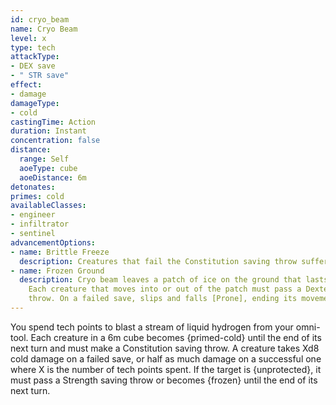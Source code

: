 ```yaml
---
id: cryo_beam
name: Cryo Beam
level: x
type: tech
attackType:
- DEX save
- " STR save"
effect:
- damage
damageType:
- cold
castingTime: Action
duration: Instant
concentration: false
distance:
  range: Self
  aoeType: cube
  aoeDistance: 6m
detonates: 
primes: cold
availableClasses:
- engineer
- infiltrator
- sentinel
advancementOptions:
- name: Brittle Freeze
  description: Creatures that fail the Constitution saving throw suffer a -1 AC penalty
- name: Frozen Ground
  description: Cryo beam leaves a patch of ice on the ground that lasts for 1 min.
    Each creature that moves into or out of the patch must pass a Dexterity saving
    throw. On a failed save, slips and falls [Prone], ending its movement.
---
```

You spend tech points to blast a stream of liquid hydrogen from your omni-tool. Each creature in a 6m cube becomes {primed-cold} until the end of its next turn and must make a Constitution saving throw. A creature takes Xd8 cold damage on a failed save, or half as much damage on a successful one where X is the number of tech points spent. If the target is {unprotected}, it must pass a Strength saving throw or becomes {frozen} until the end of its next turn.